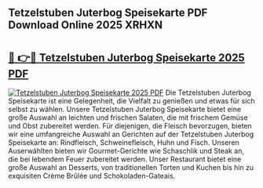 ## Tetzelstuben Juterbog Speisekarte PDF Download Online 2025 XRHXN

# <h2><a href="http://gc9k5j.nevu.top/?p=Tetzelstuben+Juterbog+Speisekarte">🔗 👉🔴 Tetzelstuben Juterbog Speisekarte 2025 PDF</a></h2>

[![Tetzelstuben Juterbog Speisekarte 2025 PDF](https://i.imgur.com/dBaPXMq.png)](http://gc9k5j.nevu.top/?p=Tetzelstuben+Juterbog+Speisekarte)
Die Tetzelstuben Juterbog Speisekarte ist eine Gelegenheit, die Vielfalt zu genießen und etwas für sich selbst zu wählen. Unsere Tetzelstuben Juterbog Speisekarte bietet eine große Auswahl an leichten und frischen Salaten, die mit frischem Gemüse und Obst zubereitet werden. Für diejenigen, die Fleisch bevorzugen, bieten wir eine umfangreiche Auswahl an Gerichten auf der Tetzelstuben Juterbog Speisekarte an: Rindfleisch, Schweinefleisch, Huhn und Fisch. Unseren Auserwählten bieten wir Gourmet-Gerichte wie Schaschlik und Steak an, die bei lebendem Feuer zubereitet werden. Unser Restaurant bietet eine große Auswahl an Desserts, von traditionellen Torten und Kuchen bis hin zu exquisiten Crème Brûlée und Schokoladen-Gateais.
